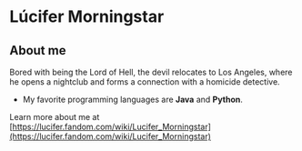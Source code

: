 

<!--
### Hi there 👋
**guilhermemorningstar/guilhermemorningstar** is a ✨ _special_ ✨ repository because its `README.md` (this file) appears on your GitHub profile.

Here are some ideas to get you started:

- 🔭 I’m currently working on ...
- 🌱 I’m currently learning ...
- 👯 I’m looking to collaborate on ...
- 🤔 I’m looking for help with ...
- 💬 Ask me about ...
- 📫 How to reach me: ...
- 😄 Pronouns: ...
- ⚡ Fun fact: ...
-->
# Lúcifer Morningstar

## About me

Bored with being the Lord of Hell, the devil relocates to Los Angeles, where he opens a nightclub and forms a connection with a homicide detective.

- My favorite programming languages are **Java** and **Python**.

Learn more about me at [https://lucifer.fandom.com/wiki/Lucifer_Morningstar](https://lucifer.fandom.com/wiki/Lucifer_Morningstar)
